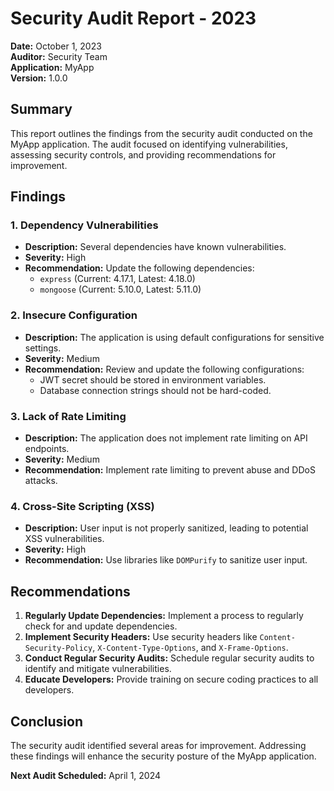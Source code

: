 # Security Audit Report - 2023

**Date:** October 1, 2023  
**Auditor:** Security Team  
**Application:** MyApp  
**Version:** 1.0.0

## Summary

This report outlines the findings from the security audit conducted on the MyApp application. The audit focused on identifying vulnerabilities, assessing security controls, and providing recommendations for improvement.

## Findings

### 1. Dependency Vulnerabilities
- **Description:** Several dependencies have known vulnerabilities.
- **Severity:** High
- **Recommendation:** Update the following dependencies:
  - `express` (Current: 4.17.1, Latest: 4.18.0)
  - `mongoose` (Current: 5.10.0, Latest: 5.11.0)

### 2. Insecure Configuration
- **Description:** The application is using default configurations for sensitive settings.
- **Severity:** Medium
- **Recommendation:** Review and update the following configurations:
  - JWT secret should be stored in environment variables.
  - Database connection strings should not be hard-coded.

### 3. Lack of Rate Limiting
- **Description:** The application does not implement rate limiting on API endpoints.
- **Severity:** Medium
- **Recommendation:** Implement rate limiting to prevent abuse and DDoS attacks.

### 4. Cross-Site Scripting (XSS)
- **Description:** User input is not properly sanitized, leading to potential XSS vulnerabilities.
- **Severity:** High
- **Recommendation:** Use libraries like `DOMPurify` to sanitize user input.

## Recommendations

1. **Regularly Update Dependencies:** Implement a process to regularly check for and update dependencies.
2. **Implement Security Headers:** Use security headers like `Content-Security-Policy`, `X-Content-Type-Options`, and `X-Frame-Options`.
3. **Conduct Regular Security Audits:** Schedule regular security audits to identify and mitigate vulnerabilities.
4. **Educate Developers:** Provide training on secure coding practices to all developers.

## Conclusion

The security audit identified several areas for improvement. Addressing these findings will enhance the security posture of the MyApp application.

**Next Audit Scheduled:** April 1, 2024
